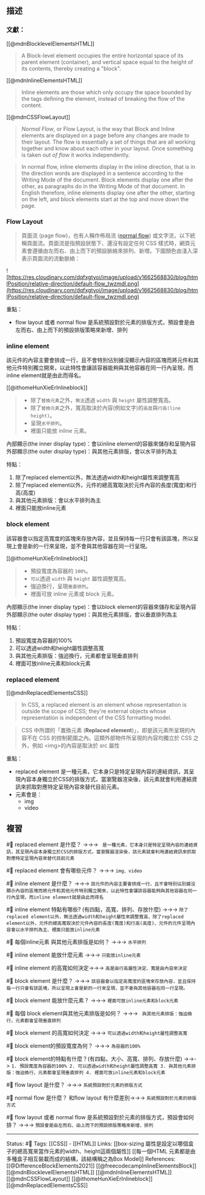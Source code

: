 ## 描述


### 文獻：
[[@mdnBlocklevelElementsHTML]]
> A Block-level element occupies the entire horizontal space of its parent element (container), and vertical space equal to the height of its contents, thereby creating a "block".


[[@mdnInlineElementsHTML]]
> Inline elements are those which only occupy the space bounded by the tags defining the element, instead of breaking the flow of the content.

[[@mdnCSSFlowLayout]]
> _Normal Flow_, or Flow Layout, is the way that Block and Inline elements are displayed on a page before any changes are made to their layout. The flow is essentially a set of things that are all working together and know about each other in your layout. Once something is taken _out of flow_ it works independently.

> In normal flow, inline elements display in the inline direction, that is in the direction words are displayed in a sentence according to the Writing Mode of the document. Block elements display one after the other, as paragraphs do in the Writing Mode of that document. In English therefore, inline elements display one after the other, starting on the left, and block elements start at the top and move down the page.

### Flow Layout 



> 頁面流 (page flow)，也有人稱作佈局流 ([normal flow](https://developer.mozilla.org/zh-CN/docs/Learn/CSS/CSS_layout/normal_flow)) 或文字流，以下統稱頁面流。頁面流是指預設狀態下、還沒有設定任何 CSS 樣式時，網頁元素會遵循由左而右、由上而下的預設脈絡來排列、新增。下圖顏色由淺入深表示頁面流的流動脈絡：

![https://res.cloudinary.com/dqfxgtyoi/image/upload/v1662568830/blog/htmlPosition/relative-direction/default-flow_twzmdl.png](https://res.cloudinary.com/dqfxgtyoi/image/upload/v1662568830/blog/htmlPosition/relative-direction/default-flow_twzmdl.png)

重點：
- flow layout 或者 normal flow 是系統預設對於元素的排版方式，預設會是由左而右、由上而下的預設排版策略來新增、排列

### inline element

該元件的內容主要會排成一行，且不會特別佔別據沒顯示內容的區塊而將元件和其他元件特別獨立開來，以此特性會讓該容器能夠與其他容器在同一行內呈現，而inline element就是由此而得名。


[[@ithomeHunXieErInlineblock]]
> -   除了`替換元素`之外，`無法`透過 `width` 與 `height` 屬性調整寬高。
> -   除了`替換元素`之外，寬高取決於內容(例如文字)的`長度`與`行高(line height)`。
> -   呈現`水平排列`。
> -   裡面只能放 inline 元素。


內部顯示(the inner display type)：會以inline element的容器來儲存和呈現內容
外部顯示(the outer display type)：與其他元素排版，會以水平排列為主


特點：
1. 除了replaced element以外，無法透過width和height屬性來調整寬高
2. 除了replaced element以外，元件的總高寬取決於元件內容的長度(寬度)和行高(高度)
3. 與其他元素排版：會以水平排列為主
4. 裡面只能放inline元素

  
### block element

該容器會以指定高寬度的區塊來存放內容，並且保持每一行只會有該區塊，所以呈現上會是新的一行來呈現，並不會與其他容器在同一行呈現。


[[@ithomeHunXieErInlineblock]]
> -   預設寬度為容器的 `100%`。
> -   `可以`透過 `width` 與 `height` 屬性調整寬高。
> -   強迫換行，呈現`垂直排列`。
> -   裡面可放 inline 元素或 block 元素。


內部顯示(the inner display type)：會以block element的容器來儲存和呈現內容
外部顯示(the outer display type)：與其他元素排版，會以垂直排列為主

特點：
1. 預設寬度為容器的100%
2. 可以透過width和height屬性調整高寬
3. 與其他元素排版：強迫換行，元素都會呈現垂直排列
4. 裡面可放inline元素和block元素


### replaced element
[[@mdnReplacedElementsCSS]]
> In CSS, a replaced element is an element whose representation is outside the scope of CSS; they're external objects whose representation is independent of the CSS formatting model.

> CSS 中所謂的「置換元素 (**Replaced element**)」，即是該元素所呈現的內容不在 CSS 的控制範圍之內。這類外部物件所呈現的內容均獨立於 CSS 之外，例如 \<img\>的內容是取決於 src 屬性

重點：
- replaced element 是一種元素，它本身只是特定呈現內容的連結資訊，其呈現內容本身獨立於CSS的排版方式，當瀏覽器渲染後，該元素就會利用連結資訊來抓取對應特定呈現內容來替代目前元素。
- 元素會是：
	- img
	- video

## 複習

#🧠 replaced element 是什麼？ ->->-> ` 是一種元素，它本身只是特定呈現內容的連結資訊，其呈現內容本身獨立於CSS的排版方式，當瀏覽器渲染後，該元素就會利用連結資訊來抓取對應特定呈現內容來替代目前元素`
<!--SR:!2022-12-31,74,250-->

#🧠 replaced element 會有哪些元件？ ->->-> `img、video`
<!--SR:!2022-12-31,74,250-->

#🧠 inline element 是什麼？ ->->-> `該元件的內容主要會排成一行，且不會特別佔別據沒顯示內容的區塊而將元件和其他元件特別獨立開來，以此特性會讓該容器能夠與其他容器在同一行內呈現，而inline element就是由此而得名`
<!--SR:!2022-12-31,74,250-->

#🧠 inline element 特點有哪些? (有四點，高寬、排列、存放什麼) ->->-> `除了replaced element以外，無法透過width和height屬性來調整寬高、除了replaced element以外，元件的總高寬取決於元件內容的長度(寬度)和行高(高度)、元件的元件呈現內容會以水平排列為主、裡面只能放inline元素`
<!--SR:!2022-12-30,73,250-->


#🧠 每個inline元素 與其他元素排版是如何？ ->->-> `水平排列`
<!--SR:!2022-12-31,74,250-->

#🧠 inline element 能放什麼元素 ->->-> `只能放inline元素`
<!--SR:!2023-06-22,180,250-->

#🧠  inline element 的高寬如何決定->->-> `高是由行高屬性決定、寬是由內容來決定`
<!--SR:!2023-05-26,160,250-->

#🧠 block element 是什麼？ ->->-> `該容器會以指定高寬度的區塊來存放內容，並且保持每一行只會有該區塊，所以呈現上會是新的一行來呈現，並不會與其他容器在同一行呈現。`
<!--SR:!2023-07-02,186,250-->

#🧠 block element 能放什麼元素？ ->->-> `裡面可放inline元素和block元素`
<!--SR:!2022-12-29,72,250-->

#🧠 每個 block element與其他元素排版是如何？ ->->-> ` 與其他元素排版：強迫換行，元素都會呈現垂直排列`
<!--SR:!2022-12-31,74,250-->

#🧠 block element 的高寬如何決定 ->->-> `可以透過width和height屬性調整高寬`
<!--SR:!2023-03-11,112,250-->

#🧠 block element的預設寬度為何？ ->->-> `為容器的100%`
<!--SR:!2023-05-27,163,250-->

#🧠 block element的特點有什麼？(有四點，大小、高寬、排列、存放什麼) ->->-> `1. 預設寬度為容器的100% 2. 可以透過width和height屬性調整高寬 3. 與其他元素排版：強迫換行，元素都會呈現垂直排列 4. 裡面可放inline元素和block元素`
<!--SR:!2023-05-06,149,250-->


#🧠 flow layout 是什麼？ ->->-> `系統預設對於元素的排版方式`
<!--SR:!2023-06-16,173,250-->

#🧠 normal flow 是什麼？ 和flow layout 有什麼差別->->-> `系統預設對於元素的排版方式`
<!--SR:!2023-01-01,74,250-->

#🧠 flow layout 或者 normal flow 是系統預設對於元素的排版方式，預設會如何排？ ->->-> `預設會是由左而右、由上而下的預設排版策略來新增、排列`
<!--SR:!2023-01-01,74,250-->

---
Status: #🌱 
Tags:
[[CSS]] - [[HTML]]
Links:
[[box-sizing 屬性是設定以哪個盒子的總高寬來當作元素的width、height這兩個屬性]]
[[每一個HTML 元素都是由多種盒子相互裝載而成的結構，該結構稱之為Box Model]]
References:
[[@DifferenceBlockElements2021]]
[[@freecodecampInlineElementsBlock]]
[[@mdnBlocklevelElementsHTML]]
[[@mdnInlineElementsHTML]]
[[@mdnCSSFlowLayout]]
[[@ithomeHunXieErInlineblock]]
[[@mdnReplacedElementsCSS]]